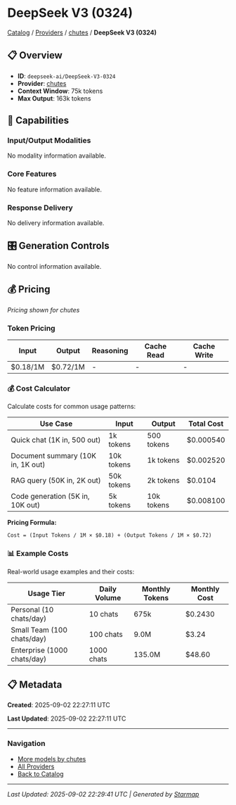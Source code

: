 # DeepSeek V3 (0324)
  
[Catalog](../../../../..) / [Providers](../../../..) / [chutes](../../..) / **DeepSeek V3 (0324)**


## 📋 Overview
  
- **ID**: `deepseek-ai/DeepSeek-V3-0324`
- **Provider**: [chutes](../)
- **Context Window**: 75k tokens
- **Max Output**: 163k tokens
  
## 🎯 Capabilities
  
### Input/Output Modalities
  
No modality information available.
  
### Core Features
  
No feature information available.
  
### Response Delivery
  
No delivery information available.
  
## 🎛️ Generation Controls
  
No control information available.
  
## 💰 Pricing
  
*Pricing shown for chutes*
  
  
### Token Pricing
  
| Input | Output | Reasoning | Cache Read | Cache Write |
|---------|---------|---------|---------|---------|
| $0.18/1M | $0.72/1M | - | - | - |

  
### 💰 Cost Calculator
  
Calculate costs for common usage patterns:
  
  
| Use Case | Input | Output | Total Cost |
|---------|---------|---------|---------|
| Quick chat (1K in, 500 out) | 1k tokens | 500 tokens | $0.000540 |
| Document summary (10K in, 1K out) | 10k tokens | 1k tokens | $0.002520 |
| RAG query (50K in, 2K out) | 50k tokens | 2k tokens | $0.0104 |
| Code generation (5K in, 10K out) | 5k tokens | 10k tokens | $0.008100 |

  
**Pricing Formula:**
  
```
Cost = (Input Tokens / 1M × $0.18) + (Output Tokens / 1M × $0.72)
```
  
### 📊 Example Costs
  
Real-world usage examples and their costs:
  
  
| Usage Tier | Daily Volume | Monthly Tokens | Monthly Cost |
|---------|---------|---------|---------|
| Personal (10 chats/day) | 10 chats | 675k | $0.2430 |
| Small Team (100 chats/day) | 100 chats | 9.0M | $3.24 |
| Enterprise (1000 chats/day) | 1000 chats | 135.0M | $48.60 |

  
## 📋 Metadata
  
**Created**: 2025-09-02 22:27:11 UTC
  
**Last Updated**: 2025-09-02 22:27:11 UTC
  
  
---
  
  
### Navigation

- [More models by chutes](../)
- [All Providers](../../../../../providers)
- [Back to Catalog](../../../../..)


---
_Last Updated: 2025-09-02 22:29:41 UTC | Generated by [Starmap](https://github.com/agentstation/starmap)_

